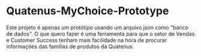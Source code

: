 # Quatenus-MyChoice-Prototype

Este projeto é apenas um protótipo usando um arquivo json como "banco de dados".
O que quero fazer é uma ferramenta para que o setor de Vendas e Customer Success tenham mais facilidade na hora de procurar informações das famílias de produtos da Quatenus.
